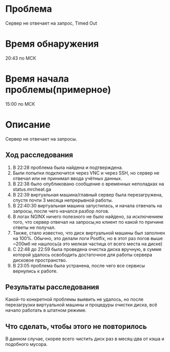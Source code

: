 # Проблема
Сервер не отвечает на запрос, Timed Out
# Время обнаружения
20:43 по МСК
# Время начала проблемы(примерное)
15:00 по МСК
# Описание
Сервер не отвечает на запросы.

## Ход расследования

1. В 22:28 проблема была найдена и подтверждена.
2. Были попытки подключится через VNC и через SSH, но сервер не отвечал или не принимал ввода учётных данных.
3. В 22:38 было опубликовано сообщение о временных неполадках на status.mrcheat.ga
4. В 22:39 виртуальная машина/главный сервер была перезагружена, спустя почти 3 месяца непрерывной работы.
5. В 22:40:30 виртуальная машина запустилась, и начала отвечать на запросы, после чего начался разбор логов.
6. В логах NGINX ничего полезного не было найдено, за исключением того, что сервер отвечал на запросы,но клиент по какой то причине ответы не получал.
7. Также, стало известно, что диск виртуальной машины был заполнен на 100%. Обычно, это делали логи Postfix, но в этот раз логов выше ~200мб не нашлось(а это мелкая частица от всего места на диске)
8. С 22:48 до 22:59 была проведена очистка диска вручную, в сумме которой удалось освободить достаточное для работы сервера дисковое пространство.
9. В 23:05 проблема была устранена, после чего все сервисы вернулись к работе.
## Результаты расследования

Какой-то конкретной проблемы выявить не удалось, но после перезагрузки виртуальной машины и процедуры очистки диска, всё начало работать в штатном режиме.

## Что сделать, чтобы этого не повторилось

В данном случае, скорее всего чистить диск раз в месяц-два от кэша и подобного мусора.
